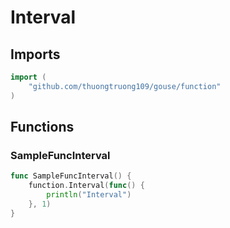 # Interval

## Imports

```go
import (
	"github.com/thuongtruong109/gouse/function")
```
## Functions


### SampleFuncInterval

```go
func SampleFuncInterval() {
	function.Interval(func() {
		println("Interval")
	}, 1)
}```
